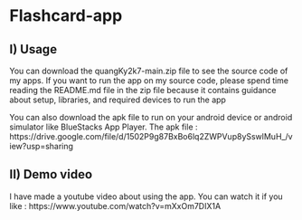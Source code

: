 # Flashcard-app

<h2>I) Usage</h2>
<p>You can download the quangKy2k7-main.zip file to see the source code of my apps. If you want to run the app on my source code, please spend time reading the README.md file in the zip file because it contains guidance about setup, libraries, and required devices to run the app</p>
<p>You can also download the apk file to run on your android device or android simulator like BlueStacks App Player. The apk file : https://drive.google.com/file/d/1502P9g87BxBo6lq2ZWPVup8ySswlMuH_/view?usp=sharing</p>
<h2>II) Demo video</h2>
<p> I have made a youtube video about using the app. You can watch it if you like : https://www.youtube.com/watch?v=mXxOm7DIX1A</p>
